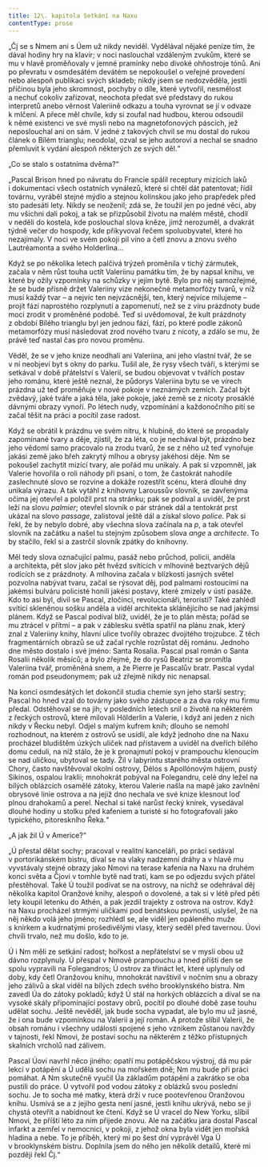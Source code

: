 ```yaml
---
title: 12\. kapitola Setkání na Naxu
contentType: prose
---
```


„Čj se s Nmem ani s Úem už nikdy neviděl. Vydělával nějaké peníze tím, že dával hodiny hry na klavír; v noci naslouchal vzdáleným zvukům, které se mu v hlavě proměňovaly v jemné pramínky nebo divoké ohňostroje tónů. Ani po převratu v osmdesátém devátém se nepokoušel o veřejné provedení nebo alespoň publikaci svých skladeb; nikdy jsem se nedozvěděla, jestli příčinou byla jeho skromnost, pochyby o díle, které vytvořil, nesmělost a nechuť cokoliv zařizovat, neochota předat své představy do rukou interpretů anebo věrnost Valeriině odkazu a touha vyrovnat se jí v odvaze k mlčení. A přece měl chvíle, kdy si zoufal nad hudbou, kterou odsoudil k němé existenci ve své mysli nebo na magnetofonových páscích, jež neposlouchal ani on sám. V jedné z takových chvil se mu dostal do rukou článek o Bílém trianglu; neodolal, ozval se jeho autorovi a nechal se snadno přemluvit k vydání alespoň některých ze svých děl.“

„Co se stalo s ostatníma dvěma?“

„Pascal Brison hned po návratu do Francie spálil receptury mizících laků i dokumentaci všech ostatních vynálezů, které si chtěl dát patentovat; řídil továrnu, vyráběl stejné mýdlo a stejnou kolínskou jako jeho prapředek před sto padesáti lety. Nikdy se neoženil; zdá se, že toužil jen po jedné věci, aby mu všichni dali pokoj, a tak se přizpůsobil životu na malém městě, chodil v neděli do kostela, kde poslouchal slova kněze, jimž nerozuměl, a dvakrát týdně večer do hospody, kde přikyvoval řečem spoluobyvatel, které ho nezajímaly. V noci ve svém pokoji pil víno a četl znovu a znovu svého Lautréamonta a svého Holderlina…

Když se po několika letech palčivá trýzeň proměnila v tichý zármutek, začala v něm růst touha uctít Valeriinu památku tím, že by napsal knihu, ve které by ožily vzpomínky na schůzky v jejím bytě. Bylo pro něj samozřejmé, že se bude přísně držet Valeriiny vize nekonečné metamorfózy tvarů, v níž musí každý tvar – a nejvíc ten nejvzácnější, ten, který nejvíce milujeme – projít fází naprostého rozplynutí a zapomenutí, než se z víru prázdnoty bude moci zrodit v proměněné podobě. Teď si uvědomoval, že kult prázdnoty z období Bílého trianglu byl jen jednou fází, fází, po které podle zákonů metamorfózy musí následovat zrod nového tvaru z nicoty, a zdálo se mu, že právě teď nastal čas pro novou proměnu.

Věděl, že se v jeho knize neodhalí ani Valeriina, ani jeho vlastní tvář, že se v ní neobjeví byt s okny do parku. Tušil ale, že rysy všech tváří, s kterými se setkával v době přátelství s Valerií, se budou objevovat v tvářích postav jeho románu, které ještě neznal, že půdorys Valeriina bytu se ve vírech prázdna už teď proměňuje v nové pokoje v neznámých zemích. Začal být zvědavý, jaké tváře a jaká těla, jaké pokoje, jaké země se z nicoty prosáklé dávnými obrazy vynoří. Po létech nudy, vzpomínání a každonočního pití se začal těšit na práci a pocítil zase radost.

Když se obrátil k prázdnu ve svém nitru, k hlubině, do které se propadaly zapomínané tvary a děje, zjistil, že za léta, co je nechával být, prázdno bez jeho vědomí samo pracovalo na zrodu tvarů, že se z něho už teď vynořuje jakási země jako břeh zakrytý mlhou a obrysy jakéhosi děje. Nm se pokoušel zachytit mizící tvary, ale pořád mu unikaly. A pak si vzpomněl, jak Valerie hovořila o roli náhody při psaní, o tom, že častokrát nahodile zaslechnuté slovo se rozvine a dokáže rozestřít scénu, která dlouhé dny unikala výrazu. A tak vytáhl z knihovny Laroussův slovník, se zavřenýma očima jej otevřel a položil prst na stránku; pak se podíval a uviděl, že prst leží na slovu _palmier_; otevřel slovník o pár stránek dál a tentokrát prst ukázal na slovo _passage_, zalistoval ještě dál a získal slovo _police_. Pak si řekl, že by nebylo dobré, aby všechna slova začínala na _p_, a tak otevřel slovník na začátku a našel tu stejným způsobem slova _ange_ a _architecte_. To by stačilo, řekl si a zastrčil slovník zpátky do knihovny.

Měl tedy slova označující palmu, pasáž nebo průchod, policii, anděla a architekta, pět slov jako pět hvězd svítících v mlhovině beztvarých dějů rodících se z prázdnoty. A mlhovina začala v blízkosti jasných světel pozvolna nabývat tvaru, začal se rýsovat děj, pod palmami rostoucími na jakémsi bulváru policisté honili jakési postavy, které zmizely v ústí pasáže. Kdo to asi byl, divil se Pascal, zločinci, revolucionáři, teroristi? Také zahlédl svítící skleněnou sošku anděla a viděl architekta sklánějícího se nad jakýmsi plánem. Když se Pascal podíval blíž, uviděl, že je to plán města; pořád se mu ztrácel v přítmí – a pak v záblesku světla spatřil na plánu znak, který znal z Valeriiny knihy, hlavní ulice tvořily obrazec dvojitého trojzubce. Z těch fragmentárních obrazů se už začal rychle rozrůstat děj románu. Jednoho dne město dostalo i své jméno: Santa Rosalia. Pascal psal román o Santa Rosalii několik měsíců; a bylo zřejmé, že do rysů Beatriz se promítla Valeriina tvář, proměněná snem, a že Pierre je Pascalův bratr. Pascal vydal román pod pseudonymem; pak už zřejmě nikdy nic nenapsal.

Na konci osmdesátých let dokončil studia chemie syn jeho starší sestry; Pascal ho hned vzal do továrny jako svého zástupce a za dva roky mu firmu předal. Odstěhoval se na jih; v posledních letech snil o životě na některém z řeckých ostrovů, které milovali Hölderlin a Valerie, i když ani jeden z nich nikdy v Řecku nebyl. Odjel s malým kufrem knih; dlouho se nemohl rozhodnout, na kterém z ostrovů se usídlí, ale když jednoho dne na Naxu procházel bludištěm úzkých uliček nad přístavem a uviděl na dveřích bílého domu ceduli, na níž stálo, že je k pronajmutí pokoj v prampouchu klenoucím se nad uličkou, ubytoval se tady. Žil v labyrintu starého města ostrovní Chory, často navštěvoval okolní ostrovy, Délos s Apollónovým hájem, pustý Sikinos, ospalou Iraklii; mnohokrát pobýval na Folegandru, celé dny ležel na bílých oblázcích osamělé zátoky, kterou Valerie našla na mapě jako zavlnění obrysové linie ostrova a na jejíž dno nechala ve své knize klesnout loď plnou drahokamů a perel. Nechal si také narůst řecký knírek, vysedával dlouhé hodiny u stolku před kafeniem a turisté si ho fotografovali jako typického, pitoreskního Řeka.“

„A jak žil Ú v Americe?“

„Ú přestal dělat sochy; pracoval v realitní kanceláři, po práci sedával v portorikánském bistru, díval se na vlaky nadzemní dráhy a v hlavě mu vyvstávaly stejné obrazy jako Nmovi na terase kafenia na Naxu na druhém konci světa a Čjovi v tomhle bytě nad tratí, kam se po odjezdu svých přátel přestěhoval. Také Ú toužil podívat se na ostrovy, na nichž se odehrával děj několika kapitol Oranžové knihy, alespoň o dovolené, a tak si v létě před pěti lety koupil letenku do Athén, a pak jezdil trajekty z ostrova na ostrov. Když na Naxu procházel strmými uličkami pod benátskou pevností, uslyšel, že na něj někdo volá jeho jméno; rozhlédl se, ale viděl jen opáleného muže s knírkem a kudrnatými prošedivělými vlasy, který seděl před tavernou. Úovi chvíli trvalo, než mu došlo, kdo to je.

Ú i Nm měli ze setkání radost; hořkost a nepřátelství se v mysli obou už dávno rozplynuly. Ú přespal v Nmově prampouchu a hned příští den se spolu vypravili na Folegandros; Ú ostrov za třináct let, které uplynuly od doby, kdy četl Oranžovou knihu, mnohokrát navštívil v nočním snu a obrazy jeho zálivů a skal viděl na bílých zdech svého brooklynského bistra. Nm zavedl Úa do zátoky pokladů; když Ú stál na horkých oblázcích a díval se na vysoké skály připomínající postavy obrů, pocítil po dlouhé době zase touhu udělat sochu. Ještě nevěděl, jak bude socha vypadat, ale bylo mu už jasné, že i ona bude vzpomínkou na Valerii a její román. A protože slíbil Valerii, že obsah románu i všechny události spojené s jeho vznikem zůstanou navždy v tajnosti, řekl Nmovi, že postaví sochu na některém z těžko přístupných skalních vrcholů nad zálivem.

Pascal Úovi navrhl něco jiného: opatří mu potápěčskou výstroj, dá mu pár lekcí v potápění a Ú udělá sochu na mořském dně; Nm mu bude při práci pomáhat. A Nm skutečně vyučil Úa základům potápění a zakrátko se oba pustili do práce. Ú vytvořil pod vodou zátoky z oblázků svou poslední sochu. Je to socha mé matky, která drží v ruce pootevřenou Oranžovou knihu. Usmívá se a z jejího gesta není jasné, jestli knihu ukrývá, nebo se ji chystá otevřít a nabídnout ke čtení. Když se Ú vracel do New Yorku, slíbil Nmovi, že příští léto za ním přijede znovu. Ale na začátku jara dostal Pascal infarkt a zemřel v nemocnici, v pokoji, z jehož okna byla vidět jen mořská hladina a nebe. To je příběh, který mi po šest dní vyprávěl Vga Ú v brooklynském bistru. Doplnila jsem do něho jen několik detailů, které mi později řekl Čj.“
